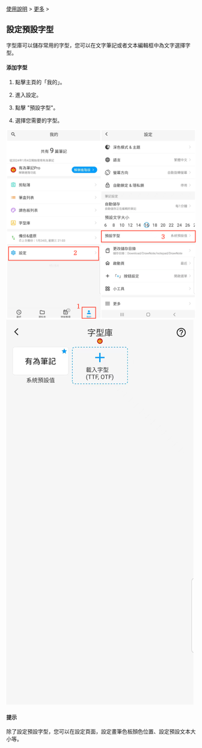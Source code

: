 [使用說明](/dragonnest/drawnote/manual/zh-tw) > [更多](/dragonnest/drawnote/manual/zh/more) >

設定預設字型
---
字型庫可以儲存常用的字型，您可以在文字筆記或者文本編輯框中為文字選擇字型。

#### 添加字型
1. 點擊主頁的「我的」。

2. 進入設定。

3. 點擊 "預設字型"。

4. 選擇您需要的字型。


![](imgs/set_default_font.png)
![](imgs/set_default_font1.png)

#### 提示
除了設定預設字型，您可以在設定頁面，設定畫筆色板顏色位置、設定預設文本大小等。